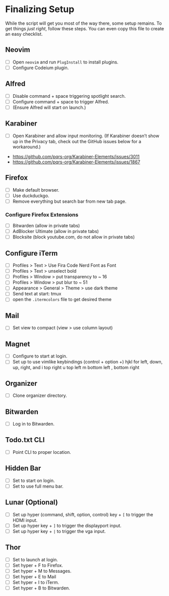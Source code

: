 # Finalizing Setup

While the script will get you most of the way there, some setup remains. To
get things _just right_, follow these steps. You can even copy this file
to create an easy checklist.

## Neovim

- [ ] Open `neovim` and run `PlugInstall` to install plugins.
- [ ] Configure Codeium plugin.

## Alfred

- [ ] Disable command + space triggering spotlight search.
- [ ] Configure command + space to trigger Alfred.
- [ ] (Ensure Alfred will start on launch.)

## Karabiner

- [ ] Open Karabiner and allow input monitoring. (If Karabiner doesn’t
      show up in the Privacy tab, check out the GitHub issues below for
      a workaround.)

- https://github.com/pqrs-org/Karabiner-Elements/issues/3011
- https://github.com/pqrs-org/Karabiner-Elements/issues/1867

## Firefox

- [ ] Make default browser.
- [ ] Use duckduckgo.
- [ ] Remove everything but search bar from new tab page.

### Configure Firefox Extensions

- [ ] Bitwarden (allow in private tabs)
- [ ] AdBlocker Ultimate (allow in private tabs)
- [ ] Blocksite (block youtube.com, do not allow in private tabs)

## Configure iTerm

- [ ] Profiles > Text > Use Fira Code Nerd Font as Font
- [ ] Profiles > Text > unselect bold
- [ ] Profiles > Window > put transparency to ~ 16
- [ ] Profiles > Window > put blur to ~ 51
- [ ] Appearance > General > Theme > use dark theme
- [ ] Send text at start: tmux
- [ ] open the `.itermcolors` file to get desired theme

## Mail

- [ ] Set view to compact (view > use column layout)

## Magnet

- [ ] Configure to start at login.
- [ ] Set up to use vimlike keybindings (control + option +) hjkl for left, down, up, right, and i top right u top left m bottom left , bottom
      right

## Organizer

- [ ] Clone organizer directory.

## Bitwarden

- [ ] Log in to Bitwarden.

## Todo.txt CLI

- [ ] Point CLI to proper location.

## Hidden Bar

- [ ] Set to start on login.
- [ ] Set to use full menu bar.

## Lunar (Optional)

- [ ] Set up hyper (command, shift, option, control) key + `[` to trigger
      the HDMI input.
- [ ] Set up hyper key + `]` to trigger the displayport input.
- [ ] Set up hyper key + `|` to trigger the vga input.

## Thor

- [ ] Set to launch at login.
- [ ] Set hyper + F to Firefox.
- [ ] Set hyper + M to Messages.
- [ ] Set hyper + E to Mail
- [ ] Set hyper + I to iTerm.
- [ ] Set hyper + B to Bitwarden.
